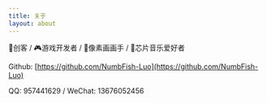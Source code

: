 ```yaml
---
title: 关于
layout: about
---
```


🤖创客 / 🎮游戏开发者 / 👾像素画画手 / 🎵芯片音乐爱好者

Github: [https://github.com/NumbFish-Luo](https://github.com/NumbFish-Luo)

QQ: 957441629 / WeChat: 13676052456

